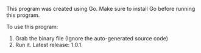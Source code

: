 This program was created using Go. 
Make sure to install Go before running this program.

To use this program:
1. Grab the binary file (Ignore the auto-generated source code)
2. Run it.
Latest release: 1.0.1.
